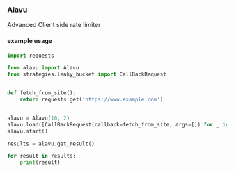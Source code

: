 
### Alavu

Advanced Client side rate limiter

#### example usage
```python
import requests

from alavu import Alavu
from strategies.leaky_bucket import CallBackRequest


def fetch_from_site():
    return requests.get('https://www.example.com')


alavu = Alavu(10, 2)
alavu.load([CallBackRequest(callback=fetch_from_site, args=[]) for _ in range(0, 50)])
alavu.start()

results = alavu.get_result()

for result in results:
    print(result)
```